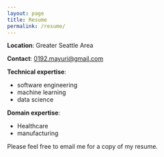 ```yaml
---
layout: page
title: Resume
permalink: /resume/
---
```


**Location**: Greater Seattle Area

**Contact**: 0192.mayuri@gmail.com

**Technical expertise**:
- software engineering
- machine learning
- data science

**Domain expertise**:
- Healthcare
- manufacturing

Please feel free to email me for a copy of my resume.